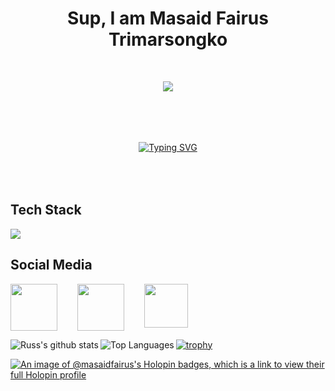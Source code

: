 <h1 align="center"> Sup, I am Masaid Fairus Trimarsongko</h1> <br>
<p align="center"><img src="https://media.tenor.com/_d0iCsfNE2IAAAAj/penguin-wave.gif"></p>
  
<p align="center"><img src="https://media.tenor.com/wN-FPJJTz28AAAAC/rgb-rainbow.gif" width="1000" height="5"><br><br></p>
<br> 
    
<p align="center">
<a href="https://git.io/typing-svg"><img src="https://readme-typing-svg.herokuapp.com?font=Pixelify+Sans&weight=600&size=40&pause=1000&color=E9F554&center=true&vCenter=true&width=1000&lines=Hi+There!;Welcome+To+My+Page!;I+am+interested+in+Web+Developing;I+Currently+studying+at+IDN+BS;New+Web+Developer;See+You+Guys!" alt="Typing SVG" /></a>
</p>

<br>
  
<p align="center">
<img src="https://media.tenor.com/wN-FPJJTz28AAAAC/rgb-rainbow.gif" width="1000" height="5"><br>
</p>

<h2>Tech Stack</h2>
<img src="https://img.shields.io/badge/Figma-1E1E1E?style=for-the-badge&logo=figma&logoColor=white">

<h2>Social Media</h2>

<p style="gap: 2rem; display:flex;">
<a href="https://www.instagram.com/msaidfairuss/"><img src="https://media0.giphy.com/media/jqVUX17Ze8mw0nXBbJ/giphy.gif?cid=ecf05e47gx8xt62jhjmvqactc81wo5y16mfktlsiaegu28ve&rid=giphy.gif&ct=s" width="75"/></a>
<a href="https://www.youtube.com/@masaidfairus"><img src="https://media2.giphy.com/media/v1.Y2lkPTc5MGI3NjExNDc4MGM1YzEyOWNmNWNhYTljOWIxMDU2ZDI0NTc2NThmZDYyMzQ0NyZjdD1z/rHd6LmPBedUbrtGAN7/giphy.gif" width="75"/></a>
<a href="https://www.linkedin.com/in/masaidfairustrimarsongko"><img src="https://media4.giphy.com/media/yDM1kJZthxFPoGDdmq/giphy.gif" width="70"/></a>
</p>

<a href="https://github.com/anuraghazra/github-readme-stats">
<img align="left" src="https://github-readme-stats.vercel.app/api?username=masaidfairus&count_private=true&show_icons=true&theme=dark&hide_rank=false" alt="Russ's github stats" />
</a>
<img align="left" src="https://github-readme-stats.vercel.app/api/top-langs/?username=masaidfairus&layout=compact&theme=dark" alt="Top Languages" />

[![trophy](https://github-profile-trophy.vercel.app/?username=masaidfairus&theme=darkhub)](https://github.com/ryo-ma/github-profile-trophy)
  
[![An image of @masaidfairus's Holopin badges, which is a link to view their full Holopin profile](https://holopin.me/masaidfairus)](https://holopin.io/@masaidfairus)
